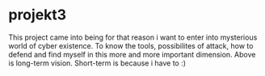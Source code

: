 # projekt3
This project came into being for that reason i want to enter into mysterious world of cyber existence. To know the tools, possibilites of attack, how to defend and find myself in this more and more important dimension.
Above is long-term vision. Short-term is because i have to :)
